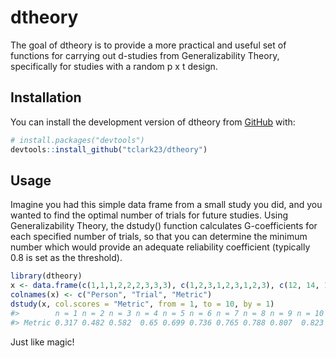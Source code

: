 
<!-- README.md is generated from README.Rmd. Please edit that file -->

# dtheory

<!-- badges: start -->
<!-- badges: end -->

The goal of dtheory is to provide a more practical and useful set of
functions for carrying out d-studies from Generalizability Theory,
specifically for studies with a random p x t design.

## Installation

You can install the development version of dtheory from
[GitHub](https://github.com/) with:

``` r
# install.packages("devtools")
devtools::install_github("tclark23/dtheory")
```

## Usage

Imagine you had this simple data frame from a small study you did, and
you wanted to find the optimal number of trials for future studies.
Using Generalizability Theory, the dstudy() function calculates
G-coefficients for each specified number of trials, so that you can
determine the minimum number which would provide an adequate reliability
coefficient (typically 0.8 is set as the threshold).

``` r
library(dtheory)
x <- data.frame(c(1,1,1,2,2,2,3,3,3), c(1,2,3,1,2,3,1,2,3), c(12, 14, 12, 22, 22, 19, 17, 22, 5))
colnames(x) <- c("Person", "Trial", "Metric")
dstudy(x, col.scores = "Metric", from = 1, to = 10, by = 1)
#>        n = 1 n = 2 n = 3 n = 4 n = 5 n = 6 n = 7 n = 8 n = 9 n = 10
#> Metric 0.317 0.482 0.582  0.65 0.699 0.736 0.765 0.788 0.807  0.823
```

Just like magic!
